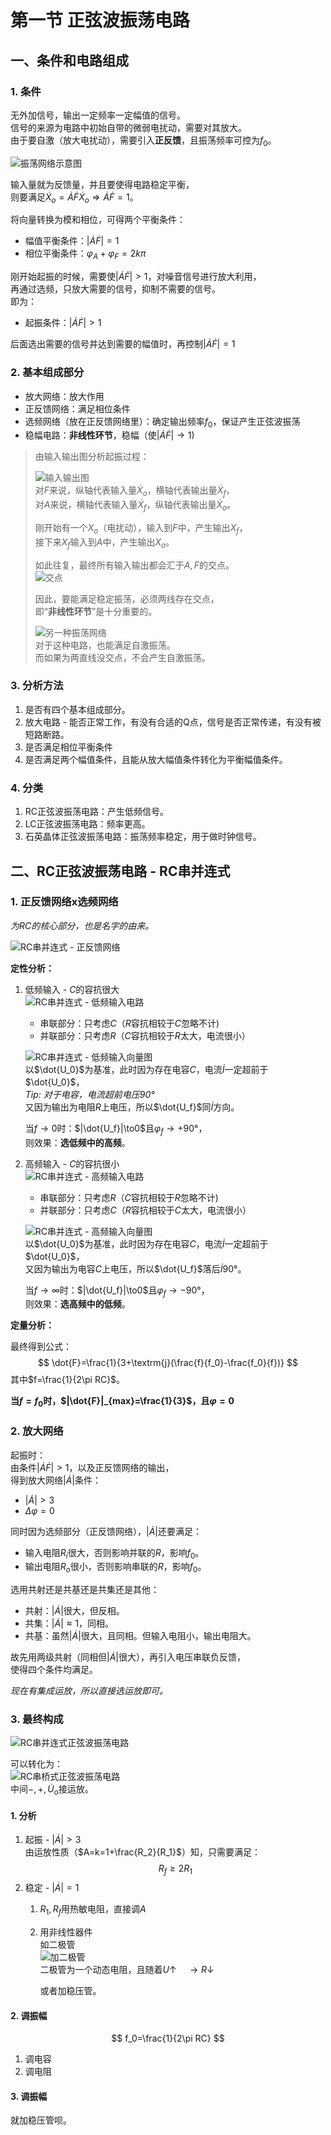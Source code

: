 # 第一节 正弦波振荡电路

## 一、条件和电路组成

### 1. 条件

无外加信号，输出一定频率一定幅值的信号。  
信号的来源为电路中初始自带的微弱电扰动，需要对其放大。  
由于要自激（放大电扰动），需要引入**正反馈**，且振荡频率可控为$f_0$。

![振荡网络示意图](images/Signal_Generating_Circuit-1--12-28_17-46-44.png)

输入量就为反馈量，并且要使得电路稳定平衡，  
则要满足$\dot X_o=\dot A\dot F\dot X_o\Rightarrow \dot A \dot F =1$。

将向量转换为模和相位，可得两个平衡条件：

* 幅值平衡条件：$|\dot A \dot F|=1$
* 相位平衡条件：$\varphi_A+\varphi_F=2k\pi$

刚开始起振的时候，需要使$|\dot A\dot F|>1$，对噪音信号进行放大利用，  
再通过选频，只放大需要的信号，抑制不需要的信号。  
即为：

* 起振条件：$|\dot{A}\dot F|>1$

后面选出需要的信号并达到需要的幅值时，再控制$|\dot A\dot F|=1$

### 2. 基本组成部分

* 放大网络：放大作用
* 正反馈网络：满足相位条件
* 选频网络（放在正反馈网络里）：确定输出频率$f_0$，保证产生正弦波振荡
* 稳幅电路：**非线性环节**，稳幅（使$|\dot{A}\dot{F}|\to1)$

> 由输入输出图分析起振过程：
>
> ![输入输出图](images/Signal_Generating_Circuit-1--12-28_17-59-08.png)  
> 对$F$来说，纵轴代表输入量$\dot X_o$，横轴代表输出量$\dot X_f$，  
> 对$A$来说，横轴代表输入量$\dot X_f$，纵轴代表输出量$\dot X_o$。
>
> 刚开始有一个$X_o$（电扰动），输入到$F$中，产生输出$X_f$，  
> 接下来$X_f$输入到$A$中，产生输出$X_o$。
>
> 如此往复，最终所有输入输出都会汇于$A,F$的交点。  
> ![交点](images/Signal_Generating_Circuit-1--12-28_18-04-36.png)
>
> 因此，要能满足稳定振荡，必须两线存在交点，  
> 即“**非线性环节**”是十分重要的。
>
> ![另一种振荡网络](images/Signal_Generating_Circuit-1--12-28_18-06-00.png)  
> 对于这种电路，也能满足自激振荡。  
> 而如果为两直线没交点，不会产生自激振荡。

### 3. 分析方法

1. 是否有四个基本组成部分。
2. 放大电路 - 能否正常工作，有没有合适的Q点，信号是否正常传递，有没有被短路断路。
3. 是否满足相位平衡条件
4. 是否满足两个幅值条件，且能从放大幅值条件转化为平衡幅值条件。

### 4. 分类

1. RC正弦波振荡电路：产生低频信号。
2. LC正弦波振荡电路：频率更高。
3. 石英晶体正弦波振荡电路：振荡频率稳定，用于做时钟信号。

## 二、RC正弦波振荡电路 - RC串并连式

### 1. 正反馈网络x选频网络

*为RC的核心部分，也是名字的由来。*

![RC串并连式 - 正反馈网络](images/Signal_Generating_Circuit-1--12-28_18-09-40.png)  

**定性分析：**

1. 低频输入 - $C$的容抗很大  
   ![RC串并连式 - 低频输入电路](images/Signal_Generating_Circuit-1--12-28_18-11-47.png)
   * 串联部分：只考虑$C$（$R$容抗相较于$C$忽略不计)
   * 并联部分：只考虑$R$（$C$容抗相较于$R$太大，电流很小）

   ![RC串并连式 - 低频输入向量图](images/Signal_Generating_Circuit-1--12-28_18-13-01.png)  
   以$\dot{U_0}$为基准，此时因为存在电容$C$，电流$\dot{I}$一定超前于$\dot{U_0}$，  
   *Tip: 对于电容，电流超前电压$90°$*  
   又因为输出为电阻$R$上电压，所以$\dot{U_f}$同$\dot{I}$方向。

   当$f\to0$时：$|\dot{U_f}|\to0$且$\varphi_f\to+90°$，  
   则效果：**选低频中的高频**。
2. 高频输入 - $C$的容抗很小  
   ![RC串并连式 - 高频输入电路](images/Signal_Generating_Circuit-1--12-28_18-17-20.png)  
   * 串联部分：只考虑$R$（$C$容抗相较于$R$忽略不计)
   * 并联部分：只考虑$C$（$R$容抗相较于$C$太大，电流很小）

   ![RC串并连式 - 高频输入向量图](images/Signal_Generating_Circuit-1--12-28_18-17-47.png)  
   以$\dot{U_0}$为基准，此时因为存在电容$C$，电流$\dot{I}$一定超前于$\dot{U_0}$，  
   又因为输出为电容$C$上电压，所以$\dot{U_f}$落后$\dot{I} 90°$。

   当$f\to\infty$时：$|\dot{U_f}|\to0$且$\varphi_f\to-90°$，  
   则效果：**选高频中的低频**。

**定量分析：**

最终得到公式：
$$
\dot{F}=\frac{1}{3+\textrm{j}(\frac{f}{f_0}-\frac{f_0}{f})}
$$
其中$f=\frac{1}{2\pi RC}$。

**当$f=f_0$时，$|\dot{F}|_{max}=\frac{1}{3}$，且$\varphi=0$**

### 2. 放大网络

起振时：  
由条件$|\dot{A}\dot F|>1$，以及正反馈网络的输出，  
得到放大网络$|\dot A|$条件：

* $|\dot A|>3$
* $\Delta\varphi=0$

同时因为选频部分（正反馈网络），$|\dot A|$还要满足：

* 输入电阻$R_i$很大，否则影响并联的$R$，影响$f_0$。
* 输出电阻$R_o$很小，否则影响串联的$R$，影响$f_0$。

选用共射还是共基还是共集还是其他：

* 共射：$|\dot A|$很大，但反相。
* 共集：$|\dot A|\approx1$，同相。
* 共基：虽然$|\dot A|$很大，且同相。但输入电阻小，输出电阻大。  

故先用两级共射（同相但$|\dot A|$很大），再引入电压串联负反馈，  
使得四个条件均满足。

*现在有集成运放，所以直接选运放即可。*

### 3. 最终构成

![RC串并连式正弦波振荡电路](images/Signal_Generating_Circuit-1--12-28_18-40-08.png)

可以转化为：  
![RC串桥式正弦波振荡电路](images/Signal_Generating_Circuit-1--12-28_18-41-12.png)  
中间$-,+,\dot U_o$接运放。

#### 1. 分析

1. 起振 - $|\dot A|>3$  
   由运放性质（$A=k=1+\frac{R_2}{R_1}$）知，只需要满足：
   $$
   R_f\ge2R_1
   $$
2. 稳定 - $|\dot A|=1$
   1. $R_1,R_f$用热敏电阻，直接调$A$
   2. 用非线性器件  
      如二极管  
      ![加二极管](images/Signal_Generating_Circuit-1--12-28_18-49-21.png)  
      二极管为一个动态电阻，且随着$U\uparrow\quad\rightarrow R\downarrow$

      或者加稳压管。

#### 2. 调振幅

$$
f_0=\frac{1}{2\pi RC}
$$

1. 调电容
2. 调电阻

#### 3. 调振幅

就加稳压管呗。
